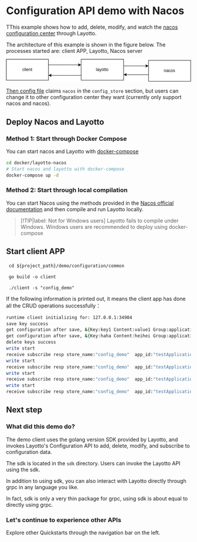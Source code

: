 # Configuration API demo with Nacos

TThis example shows how to add, delete, modify, and watch the [nacos configuration center](https://nacos.io/zh-cn/index.html) through Layotto.

The architecture of this example is shown in the figure below. The processes started are: client APP, Layotto, Nacos server

![](../../../img/configuration/nacos/layotto-nacos-configstore-component.png)

[Then config file](https://github.com/mosn/layotto/blob/main/configs/config_nacos.json) claims `nacos` in the `config_store` section, but users can change it to other configuration center they want (currently only support nacos and nacos).
## Deploy  Nacos and Layotto
<!-- tabs:start -->
### Method 1: Start through Docker Compose
You can start nacos and Layotto with [docker-compose](https://docs.docker.com/compose/)

```bash
cd docker/layotto-nacos
# Start nacos and layotto with docker-compose
docker-compose up -d
```

### Method 2: Start through local compilation

You can start Nacos using the methods provided in the [Nacos official documentation](https://nacos.io/zh-cn/docs/quick-start-docker.html) and then compile and run Layotto locally.

> [!TIP|label: Not for Windows users]
> Layotto fails to compile under Windows. Windows users are recommended to deploy using docker-compose


## Start client APP

```shell
 cd ${project_path}/demo/configuration/common
```

```shell @if.not.exist client
 go build -o client
```

```shell
 ./client -s "config_demo"
```

If the following information is printed out, it means the client app has done all the CRUD operations successfully：

```bash
runtime client initializing for: 127.0.0.1:34904
save key success
get configuration after save, &{Key:key1 Content:value1 Group:application Label: Tags:map[] Metadata:map[]} 
get configuration after save, &{Key:haha Content:heihei Group:application Label: Tags:map[] Metadata:map[]} 
delete keys success
write start
receive subscribe resp store_name:"config_demo"  app_id:"testApplication_yang"  items:{key:"heihei"  content:"heihei1"  group:"application"}
write start
receive subscribe resp store_name:"config_demo"  app_id:"testApplication_yang"  items:{key:"heihei"  content:"heihei2"  group:"application"}
write start
receive subscribe resp store_name:"config_demo"  app_id:"testApplication_yang"  items:{key:"heihei"  content:"heihei3"  group:"application"}
write start
receive subscribe resp store_name:"config_demo"  app_id:"testApplication_yang"  items:{key:"heihei"  content:"heihei4"  group:"application"}
```


## Next step
### What did this demo do?
The demo client uses the golang version SDK provided by Layotto, and invokes Layotto's Configuration API to add, delete, modify, and subscribe to configuration data.

The sdk is located in the `sdk` directory. Users can invoke the Layotto API using the sdk.

In addition to using sdk, you can also interact with Layotto directly through grpc in any language you like.

In fact, sdk is only a very thin package for grpc, using sdk is about equal to directly using grpc.


### Let's continue to experience other APIs
Explore other Quickstarts through the navigation bar on the left.
